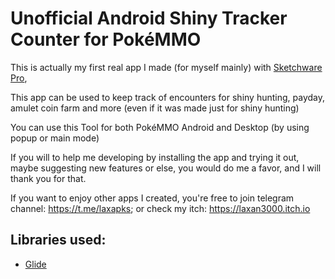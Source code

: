 # Unofficial Android Shiny Tracker Counter for PokéMMO

This is actually my first real app I made (for myself mainly) with <a href="https://github.com/Sketchware-Pro/Sketchware-Pro">Sketchware Pro</a>,

This app can be used to keep track of encounters for shiny hunting, payday, amulet coin farm and more (even if it was made just for shiny hunting)

You can use this Tool for both PokéMMO Android and Desktop (by using popup or main mode)

If you will to help me developing by installing the app and trying it out, maybe suggesting new features or else, you would do me a favor, and I will thank you for that.

If you want to enjoy other apps I created, you're free to join telegram channel: https://t.me/laxapks; or check my itch: https://laxan3000.itch.io

## Libraries used:
- <a href="https://github.com/bumptech/glide">Glide</a>
